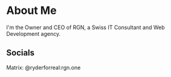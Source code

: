 
# About Me
I'm the Owner and CEO of RGN, a Swiss IT Consultant and Web Development agency.

## Socials
Matrix: @ryderforreal:rgn.one
